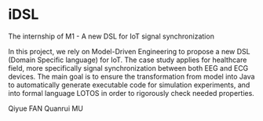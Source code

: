# iDSL
The internship of M1 - A new DSL for IoT signal synchronization 

In this project, we rely on Model-Driven Engineering to propose a new DSL (Domain Specific language) for IoT. The case study applies for healthcare field, more specifically signal synchronization between both EEG and ECG devices. The main goal is to ensure the transformation from model into Java to automatically generate executable code for simulation experiments, and into formal language LOTOS in order to rigorously check needed properties.

Qiyue FAN
Quanrui MU
